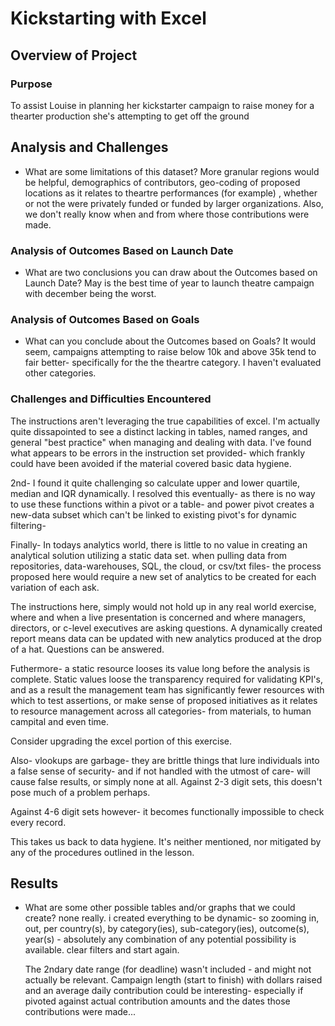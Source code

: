 # Kickstarting with Excel

## Overview of Project

### Purpose
To assist Louise in planning her kickstarter campaign to raise money for a thearter production she's attempting to get off the ground

## Analysis and Challenges
- What are some limitations of this dataset?
    More granular regions would be helpful, demographics of contributors, geo-coding of proposed locations as it relates to theartre performances (for example) , whether or not the were privately funded or funded by larger organizations. Also, we don't really know when and from where those contributions were made.

### Analysis of Outcomes Based on Launch Date
- What are two conclusions you can draw about the Outcomes based on Launch Date?
    May is the best time of year to launch theatre campaign with december being the worst.

### Analysis of Outcomes Based on Goals
- What can you conclude about the Outcomes based on Goals?
    It would seem, campaigns attempting to raise below 10k and above 35k tend to fair better- specifically for the the theartre category. I haven't evaluated other categories.

### Challenges and Difficulties Encountered
The instructions aren't leveraging the true capabilities of excel. I'm actually quite dissapointed to see a distinct lacking in tables, named ranges, and general "best practice" when managing and dealing with data. I've found what appears to be errors in the instruction set provided- which frankly could have been avoided if the material covered basic data hygiene.

2nd- I found it quite challenging so calculate upper and lower quartile, median and IQR dynamically. I resolved this eventually- as there is no way to use these functions within a pivot or a table- and power pivot creates a new-data subset which can't be linked to existing pivot's for dynamic filtering- 

Finally- In todays analytics world, there is little to no value in creating an analytical solution utilizing a static data set. when pulling data from repositories, data-warehouses, SQL, the cloud, or csv/txt files- the process proposed here would require a new set of analytics to be created for each variation of each ask. 

The instructions here, simply would not hold up in any real world exercise, where and when a live presentation is concerned and where managers, directors, or c-level executives are asking questions. A dynamically created report means data can be updated with new analytics produced at the drop of a hat. Questions can be answered.

Futhermore- a static resource looses its value long before the analysis is complete. Static values loose the transparency required for validating KPI's, and as a result the management team has significantly fewer resources with which to test assertions, or make sense of proposed initiatives as it relates to resource management across all categories- from materials, to human campital and even time.

Consider upgrading the excel portion of this exercise.

Also- vlookups are garbage- they are brittle things that lure individuals into a false sense of security- and if not handled with the utmost of care- will cause false results, or simply none at all. Against 2-3 digit sets, this doesn't pose much of a problem perhaps.

Against 4-6 digit sets however- it becomes functionally impossible to check every record.

This takes us back to data hygiene. It's neither mentioned, nor mitigated by any of the procedures outlined in the lesson.


## Results
- What are some other possible tables and/or graphs that we could create?
    none really.
    i created everything to be dynamic- so zooming in, out, per country(s), by category(ies), sub-category(ies), outcome(s), year(s) - absolutely any combination of any potential possibility is available. clear filters and start again.

    The 2ndary date range (for deadline) wasn't included - and might not actually be relevant. Campaign length (start to finish) with dollars raised and an average daily contribution could be interesting- especially if pivoted against actual contribution amounts and the dates those contributions were made... 